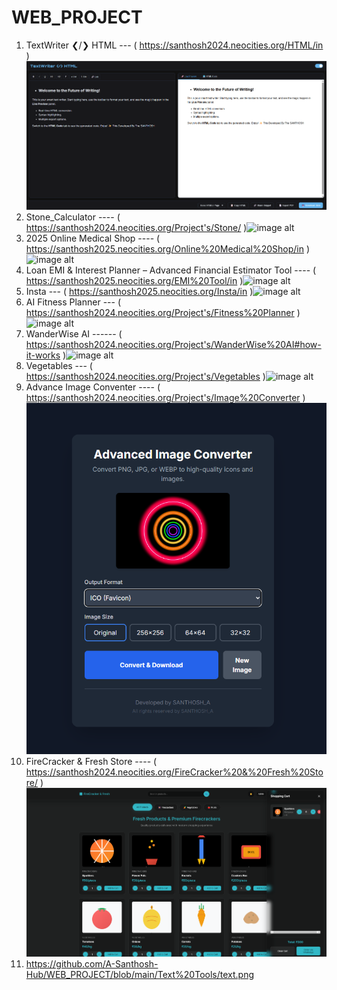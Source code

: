 # WEB_PROJECT
1. TextWriter ❮/❯ HTML --- ( https://santhosh2024.neocities.org/HTML/in )![image alt](https://github.com/A-Santhosh-Hub/WEB_PROJECT/blob/main/img/projects%20screenshot/Screenshot%202025-08-15%20120253.png )
2. Stone_Calculator  ---- ( https://santhosh2024.neocities.org/Project's/Stone/ )![image alt]( )
3. 2025 Online Medical Shop  ---- ( https://santhosh2025.neocities.org/Online%20Medical%20Shop/in )![image alt]( )
4. Loan EMI & Interest Planner – Advanced Financial Estimator Tool ---- ( https://santhosh2025.neocities.org/EMI%20Tool/in )![image alt]( )
5. Insta --- ( https://santhosh2025.neocities.org/Insta/in )![image alt]( )
6. AI Fitness Planner ---  ( https://santhosh2024.neocities.org/Project's/Fitness%20Planner )![image alt]( )
7. WanderWise AI ------   (  https://santhosh2024.neocities.org/Project's/WanderWise%20AI#how-it-works  )![image alt]( )
8. Vegetables --- ( https://santhosh2024.neocities.org/Project's/Vegetables )![image alt]( )
9. Advance Image Conventer  ---- ( https://santhosh2024.neocities.org/Project's/Image%20Converter )  ![image alt](https://github.com/A-Santhosh-Hub/WEB_PROJECT/blob/main/Advanced%20Image%20Converter/Screenshot%202025-08-15%20115816.png)
10. FireCracker & Fresh Store ---- ( https://santhosh2024.neocities.org/FireCracker%20&%20Fresh%20Store/ ) ![image alt](https://github.com/A-Santhosh-Hub/WEB_PROJECT/blob/main/FireCracker%20%26%20Fresh%20Store/FireCracker%20%26%20Fresh%20Store.png)
11. https://github.com/A-Santhosh-Hub/WEB_PROJECT/blob/main/Text%20Tools/text.png
